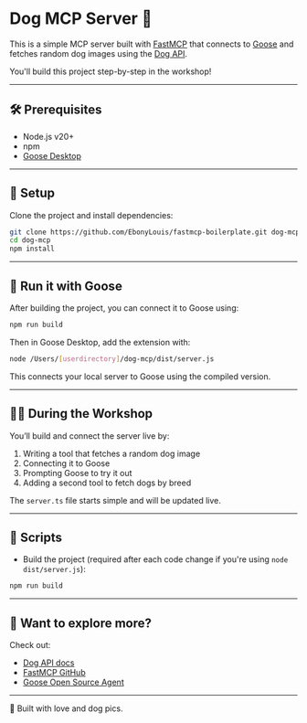 # Dog MCP Server 🐶

This is a simple MCP server built with [FastMCP](https://github.com/punkpeye/fastmcp) that connects to [Goose](https://github.com/block/goose) and fetches random dog images using the [Dog API](https://dog.ceo/dog-api/).

You'll build this project step-by-step in the workshop!

---

## 🛠 Prerequisites

- Node.js v20+
- npm
- [Goose Desktop](https://block.github.io/goose/)

---

## 🚀 Setup

Clone the project and install dependencies:

```bash
git clone https://github.com/EbonyLouis/fastmcp-boilerplate.git dog-mcp
cd dog-mcp
npm install
```

---

## 🧪 Run it with Goose

After building the project, you can connect it to Goose using:

```bash
npm run build
```

Then in Goose Desktop, add the extension with:

```bash
node /Users/[userdirectory]/dog-mcp/dist/server.js
```

This connects your local server to Goose using the compiled version.

---

## 🧑‍💻 During the Workshop

You’ll build and connect the server live by:

1. Writing a tool that fetches a random dog image
2. Connecting it to Goose
3. Prompting Goose to try it out
4. Adding a second tool to fetch dogs by breed

The `server.ts` file starts simple and will be updated live.

---

## 🧼 Scripts

- Build the project (required after each code change if you're using `node dist/server.js`):

```bash
npm run build
```
---

## 👀 Want to explore more?

Check out:
- [Dog API docs](https://dog.ceo/dog-api/)
- [FastMCP GitHub](https://github.com/punkpeye/fastmcp)
- [Goose Open Source Agent](https://github.com/block/goose)

---

🐾 Built with love and dog pics.
